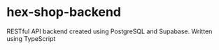 # hex-shop-backend
RESTful API backend created using PostgreSQL and Supabase. Written using TypeScript
